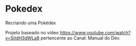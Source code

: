 # Pokedex
 Recriando uma Pokédex

Projeto baseado no vídeo https://www.youtube.com/watch?v=SjtdH3dWLa8 pertencente ao Canal: Manual do Dev.
